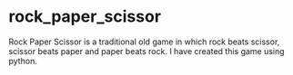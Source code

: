 # rock_paper_scissor
Rock Paper Scissor is a traditional old game in which rock beats scissor, scissor beats paper and paper beats rock.
I have created this game using python.

